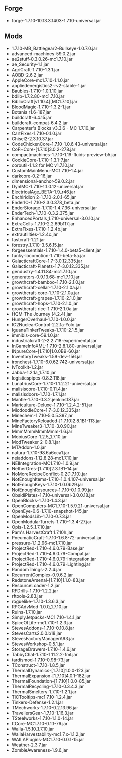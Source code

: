## Forge
* forge-1.7.10-10.13.3.1403-1.7.10-universal.jar
## Mods
* 1.7.10-MB_Battlegear2-Bullseye-1.0.7.0.jar
* advanced-machines-59.0.2.jar
* ae2stuff-0.3.0.26-mc1.7.10.jar
* ae_Security-1.1.jar
* AgriCraft-1.7.10-1.3.1.jar
* AOBD-2.6.2.jar
* AppleCore-mc1.7.10-1.1.0.jar
* appliedenergistics2-rv2-stable-1.jar
* Baubles-1.7.10-1.0.1.10.jar
* bdlib-1.7.2.80-mc1.7.10.jar
* BiblioCraft[v1.10.4][MC1.7.10].jar
* BloodMagic-1.7.10-1.3.2-1.jar
* Botania r1.6-187.jar
* buildcraft-6.4.15.jar
* buildcraft-compat-6.4.2.jar
* Carpenter's Blocks v3.3.6 - MC 1.7.10.jar
* CartFixes-1.7.10-0.1.0.jar
* Chisel2-2.3.10.37.jar
* CodeChickenCore-1.7.10-1.0.6.43-universal.jar
* CoFHCore-[1.7.10]3.0.2-278.jar
* compactmachines-1.7.10-1.19-fluids-preview-b5.jar
* CookieCore-1.7.10-1.3.1-7.jar
* coroutil-1.1.2 for MC v1.7.10.jar
* CustomMainMenu-MC1.7.10-1.4.jar
* darkcore-0.2-16.jar
* dimensional-anchor-59.0.2.jar
* DynIMC-1.7.10-1.1.0.12-universal.jar
* ElectricalAge_BETA-1.9_r46.jar
* Enchiridion 2-1.7.10-2.0.1-65.jar
* EnderIO-1.7.10-2.3.0.378_beta.jar
* EnderStorage-1.7.10-1.4.7.36-universal.jar
* EnderTech-1.7.10-0.3.2.375.jar
* EnhancedPortals_1.7.10-universal-3.0.10.jar
* ExtraCells-1.7.10-2.2.69b117.jar
* ExtraFixes-1.7.10-1.2.4b.jar
* extrautilities-1.2.4c.jar
* fastcraft-1.21.jar
* forestry_1.7.10-3.5.6.15.jar
* forgeessentials-1.7.10-1.4.0-beta5-client.jar
* funky-locomotion-1.7.10-beta-5a.jar
* GalacticraftCore-1.7-3.0.12.335.jar
* Galacticraft-Planets-1.7-3.0.12.335.jar
* gendustry-1.4.11.84-mc1.7.10.jar
* generators-0.9.13.68-mc1.7.10.jar
* growthcraft-bamboo-1.7.10-2.1.0.jar
* growthcraft-cellar-1.7.10-2.1.0a.jar
* growthcraft-core-1.7.10-2.1.0a.jar
* growthcraft-grapes-1.7.10-2.1.0.jar
* growthcraft-hops-1.7.10-2.1.0.jar
* growthcraft-rice-1.7.10-2.1.0a.jar
* HQM-The Journey (4.2.4).jar
* HungerOverhaul-1.7.10-1.0.0.jar
* IC2NuclearControl-2.2.1a-Yolo.jar
* IguanaTinkerTweaks-1.7.10-2.1.5.jar
* immibis-core-59.1.0.jar
* industrialcraft-2-2.2.718-experimental.jar
* InGameInfoXML-1.7.10-2.8.1.80-universal.jar
* INpureCore-[1.7.10]1.0.0B9-60.jar
* InventoryTweaks-1.59-dev-156.jar
* ironchest-1.7.10-6.0.62.742-universal.jar
* IvToolkit-1.2.jar
* Jabba-1.2.1a_1.7.10.jar
* logisticspipes-0.8.3.118.jar
* LunatriusCore-1.7.10-1.1.2.21-universal.jar
* malisiscore-1.7.10-0.11.4.jar
* malisisdoors-1.7.10-1.7.1.jar
* Mantle-1.7.10-0.3.2.jenkins187.jar
* Mariculture-Deluxe-1.7.10-1.2.4.2-51.jar
* MicdoodleCore-1.7-3.0.12.335.jar
* Minechem-1.7.10-5.0.5.397.jar
* MineFactoryReloaded-[1.7.10]2.8.1B1-113.jar
* MineTweaker3-1.7.10-3.0.9C.jar
* MmmMmmMmmMmm-1.6.jar
* MobiusCore-1.2.5_1.7.10.jar
* ModTweaker 2-0.8.1.jar
* MTAddon-1.0.jar
* natura-1.7.10-98.6a6cca1.jar
* neiaddons-1.12.8.28-mc1.7.10.jar
* NEIIntegration-MC1.7.10-1.0.9.jar
* NetherOres-[1.7.10]2.3.1B1-14.jar
* NoMoreRecipeConflict-0.2(1.7.10).jar
* NotEnoughItems-1.7.10-1.0.4.107-universal.jar
* NotEnoughKeys-1.7.10-1.0.0b29.jar
* NotEnoughResources-1.7.10-0.1.0.99.jar
* ObsidiPlates-1.7.10-universal-3.0.0.18.jar
* OpenBlocks-1.7.10-1.4.3.jar
* OpenComputers-MC1.7.10-1.5.9.21-universal.jar
* OpenEye-0.6-1.7.10-snapshot-145.jar
* OpenModsLib-1.7.10-0.7.3.jar
* OpenModularTurrets-1.7.10-1.3.4-27.jar
* Opis-1.2.5_1.7.10.jar
* Pam's HarvestCraft 1.7.10h.jar
* PneumaticCraft-1.7.10-1.6.8-72-universal.jar
* pressure-1.1.2.96-mc1.7.10.jar
* ProjectRed-1.7.10-4.6.0.79-Base.jar
* ProjectRed-1.7.10-4.6.0.79-Compat.jar
* ProjectRed-1.7.10-4.6.0.79-Integration.jar
* ProjectRed-1.7.10-4.6.0.79-Lighting.jar
* RandomThings-2.2.4.jar
* RecurrentComplex-0.9.6.2.jar
* RedstoneArsenal-[1.7.10]1.1.0-83.jar
* ResourceLoader-1.2.jar
* RFDrills-1.7.10-1.2.2.jar
* rftools-2.83.jar
* roguelike-1.7.10-1.3.6.3.jar
* RPGAdvMod-1.0.0_1.7.10.jar
* Ruins-1.7.10.jar
* SimplyJetpacks-MC1.7.10-1.4.1.jar
* SpiceOfLife-mc1.7.10-1.2.3.jar
* StevesAddons-1.7.10-0.10.8.jar
* StevesCarts2.0.0.b18.jar
* StevesFactoryManagerA93.jar
* StevesWorkshop-0.5.1.jar
* StorageDrawers-1.7.10-1.4.6.jar
* TabbyChat-1.7.10-1.11.2.2-fml.jar
* tardismod-1.7.10-0.98-73.jar
* TConstruct-1.7.10-1.8.5.jar
* ThermalDynamics-[1.7.10]1.0.0-123.jar
* ThermalExpansion-[1.7.10]4.0.1-182.jar
* ThermalFoundation-[1.7.10]1.0.0-85.jar
* ThermalRecycling-1.7.10-0.3.4.3.jar
* ThermalSmeltery-1.7.10-1.2.1.jar
* TiCTooltips-mc1.7.10-1.2.4.jar
* Tinkers-Defense-1.2.1.jar
* TMechworks-1.7.10-0.2.13.96.jar
* TravellersGear-1.7.10-1.16.3.jar
* TSteelworks-1.7.10-1.1.0-14.jar
* ttCore-MC1.7.10-0.1.1-76.jar
* Waila-1.5.10_1.7.10.jar
* WailaHarvestability-mc1.7.x-1.1.2.jar
* WAILAPlugins-MC1.7.10-0.0.1-15.jar
* Weather-2.3.7.jar
* ZombieAwareness-1.9.6.jar
